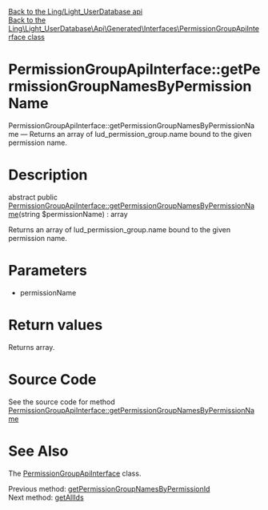 [Back to the Ling/Light_UserDatabase api](https://github.com/lingtalfi/Light_UserDatabase/blob/master/doc/api/Ling/Light_UserDatabase.md)<br>
[Back to the Ling\Light_UserDatabase\Api\Generated\Interfaces\PermissionGroupApiInterface class](https://github.com/lingtalfi/Light_UserDatabase/blob/master/doc/api/Ling/Light_UserDatabase/Api/Generated/Interfaces/PermissionGroupApiInterface.md)


PermissionGroupApiInterface::getPermissionGroupNamesByPermissionName
================



PermissionGroupApiInterface::getPermissionGroupNamesByPermissionName — Returns an array of lud_permission_group.name bound to the given permission name.




Description
================


abstract public [PermissionGroupApiInterface::getPermissionGroupNamesByPermissionName](https://github.com/lingtalfi/Light_UserDatabase/blob/master/doc/api/Ling/Light_UserDatabase/Api/Generated/Interfaces/PermissionGroupApiInterface/getPermissionGroupNamesByPermissionName.md)(string $permissionName) : array




Returns an array of lud_permission_group.name bound to the given permission name.




Parameters
================


- permissionName

    


Return values
================

Returns array.








Source Code
===========
See the source code for method [PermissionGroupApiInterface::getPermissionGroupNamesByPermissionName](https://github.com/lingtalfi/Light_UserDatabase/blob/master/Api/Generated/Interfaces/PermissionGroupApiInterface.php#L253-L253)


See Also
================

The [PermissionGroupApiInterface](https://github.com/lingtalfi/Light_UserDatabase/blob/master/doc/api/Ling/Light_UserDatabase/Api/Generated/Interfaces/PermissionGroupApiInterface.md) class.

Previous method: [getPermissionGroupNamesByPermissionId](https://github.com/lingtalfi/Light_UserDatabase/blob/master/doc/api/Ling/Light_UserDatabase/Api/Generated/Interfaces/PermissionGroupApiInterface/getPermissionGroupNamesByPermissionId.md)<br>Next method: [getAllIds](https://github.com/lingtalfi/Light_UserDatabase/blob/master/doc/api/Ling/Light_UserDatabase/Api/Generated/Interfaces/PermissionGroupApiInterface/getAllIds.md)<br>

